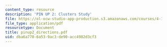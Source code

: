```yaml
---
content_type: resource
description: 'PIN UP 2: Clusters Study'
file: https://ol-ocw-studio-app-production.s3.amazonaws.com/courses/4-184-architectural-design-workshops-computational-design-for-housing-spring-2002/dba6a7706a539ac3de90acc4982d3cf3_pinup2_directions.pdf
file_type: application/pdf
resourcetype: Document
title: pinup2_directions.pdf
uid: dba6a770-6a53-9ac3-de90-acc4982d3cf3
---
```

